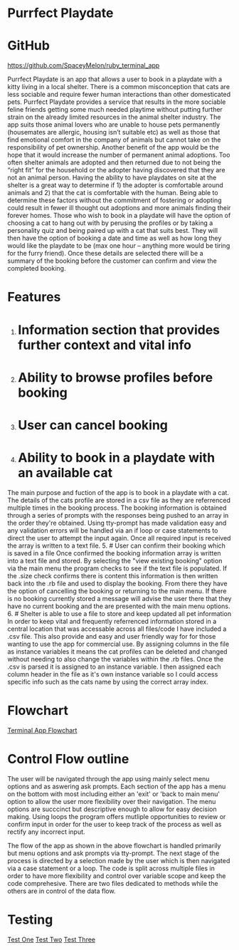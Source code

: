 # Purrfect Playdate
# GitHub
https://github.com/SpaceyMelon/ruby_terminal_app

Purrfect Playdate is an app that allows a user to book in a playdate with a kitty living in a local shelter. There is a common misconception that cats are less sociable and require fewer human interactions than other domesticated pets. Purrfect Playdate provides a service that results in the more sociable feline friends getting some much needed playtime without putting further strain on the already limited resources in the animal shelter industry. The app suits those animal lovers who are unable to house pets permanently (housemates are allergic, housing isn’t suitable etc) as well as those that find emotional comfort in the company of animals but cannot take on the responsibility of pet ownership. Another benefit of the app would be the hope that it would increase the number of permanent animal adoptions. Too often shelter animals are adopted and then returned due to not being the “right fit” for the household or the adopter having discovered that they are not an animal person. Having the ability to have playdates on site at the shelter is a great way to determine if 1) the adopter is comfortable around animals and 2) that the cat is comfortable with the human. Being able to determine these factors without the commitment of fostering or adopting could result in fewer ill thought out adoptions and more animals finding their forever homes. Those who wish to book in a playdate will have the option of choosing a cat to hang out with by perusing the profiles or by taking a personality quiz and being paired up with a cat that suits best. They will then have the option of booking a date and time as well as how long they would like the playdate to be (max one hour – anything more would be tiring for the furry friend). Once these details are selected there will be a summary of the booking before the customer can confirm and view the completed booking. 

# Features

1. # Information section that provides further context and vital info
2. # Ability to browse profiles before booking
3. # User can cancel booking
4.  # Ability to book in a playdate with an available cat
The main purpose and fuction of the app is to book in a playdate with a cat.
The details of the cats profile are stored in a csv file as they are referrenced multiple times in the booking process. The booking information is obtained through a series of prompts with the responses being pushed to an array in the order they're obtained. Using tty-prompt has made validation easy and any validation errors will be handled via an if loop or case statements to direct the user to attempt the input again. Once all required input is received the array is written to a text file.
5. # User can confirm their booking which is saved in a file
Once confirmed the booking information array is written into a text file and stored.
By selecting the "view existing booking" option via the main menu the program checks to see if the text file is populated. If the .size check confirms there is content this information is then written back into the .rb file and used to display the booking. From there they have the option of cancelling the booking or returning to the main menu. If there is no booking currently stored a message will advise the user there that they have no current booking and the are presented with the main menu options.
6.  # Shelter is able to use a file to store and keep updated all pet information
In order to keep vital and frequently referrenced information stored in a central location that was accessable across all files/code I have included a .csv file.
This also provide and easy and user friendly way for for those wanting to use the app for commercial use. By assigning columns in the file as instance variables it means the cat profiles can be deleted and changed without needing to also change the variables within the .rb files.
Once the .csv is parsed it is assigned to an instance variable. I then assigned each column header in the file as it's own instance variable so I could access specific info such as the cats name by using the correct array index.
# Flowchart
[Terminal App Flowchart](./docs/flowchart.png)

# Control Flow outline
The user will be navigated through the app using mainly select menu options and as aswering ask prompts.
Each section of the app has a menu on the bottom with most including either an 'exit' or 'back to main menu' option to allow the user more flexibility over their navigation. The menu options are succcinct but descriptive enough to allow for easy decision making. Using loops the program offers mutliple opportunities to review or confirm input in order for the user to keep track of the process as well as rectify any incorrect input.

The flow of the app as shown in the above flowchart is handled primarily but menu options and ask prompts via tty-prompt. The next stage of the process is directed by a selection made by the user which is then navigated via a case statement or a loop. 
The code is split across multiple files in order to have more flexibility and control over variable scope and keep the code comprehesive. There are two files dedicated to methods while the others are in control of the data flow. 


# Testing
[Test One](./docs/Test1.PNG)
[Test Two](./docs/Test2.PNG)
[Test Three](./docs/Test3.PNG)

